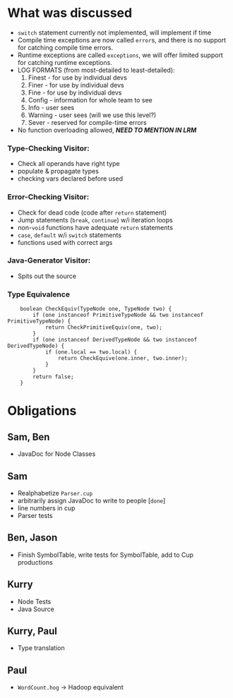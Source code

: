 # What was discussed
* `switch` statement currently not implemented, will implement if time
* Compile time exceptions are now called `error`s, and there is no support for catching compile time errors.
* Runtime exceptions are called `exceptions`, we will offer limited support for catching runtime exceptions.
* LOG FORMATS (from most-detailed to least-detailed):
	1. Finest - for use by individual devs
	2. Finer - for use by individual devs
	3. Fine - for use by individual devs
	4. Config - information for whole team to see
	5. Info - user sees
	6. Warning - user sees (will we use this level?)
	7. Sever - reserved for compile-time errors
* No function overloading allowed, **_NEED TO MENTION IN LRM_**

### Type-Checking Visitor:
* Check all operands have right type
* populate & propagate types
* checking vars declared before used

### Error-Checking Visitor:
* Check for dead code (code after `return` statement)
* Jump statements (`break`, `continue`) w/i iteration loops
* non-`void` functions have adequate `return` statements
* `case`, `default` w/i `switch` statements
* functions used with correct args

### Java-Generator Visitor:
* Spits out the source

### Type Equivalence

		boolean CheckEquiv(TypeNode one, TypeNode two) {
			if (one instanceof PrimitiveTypeNode && two instanceof PrimitiveTypeNode) {
				return CheckPrimitiveEquiv(one, two);
			}		
			if (one instanceof DerivedTypeNode && two instanceof DerivedTypeNode) {
				if (one.local == two.local) {
					return CheckEquive(one.inner, two.inner);
				}
			}
			return false;
		}

# Obligations
## Sam, Ben
* JavaDoc for Node Classes

## Sam
* Realphabetize `Parser.cup`
* arbitrarily assign JavaDoc to write to people [`done`]
* line numbers in cup
* Parser tests

## Ben, Jason
* Finish SymbolTable, write tests for SymbolTable, add to Cup productions

## Kurry
* Node Tests
* Java Source

## Kurry, Paul
* Type translation

## Paul
* `WordCount.hog` -> Hadoop equivalent